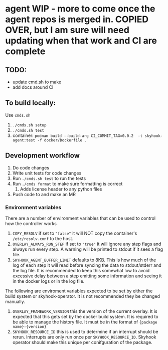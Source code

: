 # agent **WIP - more to come once the agent repos is merged in. COPIED OVER, but I am sure will need updating when that work and CI are complete** 

## TODO:
- update cmd.sh to make
- add docs around CI

## To build locally:

Use `cmds.sh`

1. `./cmds.sh setup`
1. `./cmds.sh test`
1. container: `podman build --build-arg CI_COMMIT_TAG=0.0.2  -t skyhook-agent:test -f docker/Dockerfile .`

## Development workflow
1. Do code changes
1. Write unit tests for code changes
1. Run `./cmds.sh test` to run the tests
1. Run `./cmds format` to make sure formatting is correct
    1. Adds license header to any python files
1. Push code to and make an MR

### Environment variables
There are a number of environment variables that can be used to control how the controller works
1. `COPY_RESOLV` if set to `"false"` it will NOT copy the container's `/etc/resolv.conf` to the host.
1. `OVERLAY_ALWAYS_RUN_STEP` if set to `"true"` it will ignore any step flags and always run every step. A warning will be printed to stdout if it sees a flag file.
1. `SKYHOOK_AGENT_BUFFER_LIMIT` defaults to 8KB. This is how much of the log of each step it will read before syncing the data to stdout/stderr and the log file. It is recommended to keep this somewhat low to avoid excessive delay between a step emitting some information and seeing it in the docker logs or in the log file.

The following are enviroment variables expected to be set by either the build system or skyhook-operator. It is not recommended they be changed manually.
1. `OVERLAY_FRAMEWORK_VERSION` this the version of the current overlay. It is expected that this gets set by the docker build system. It is required to be able to manage the history file. It must be in the format of `{package name}-{version}`
1. `SKYHOOK_RESOURCE_ID` this is used to determine if an interrupt should be rerun. Interrupts are only run once per `SKYHOOK_RESOURCE_ID`. Skyhook operator should make this unique per conifguration of the package.

